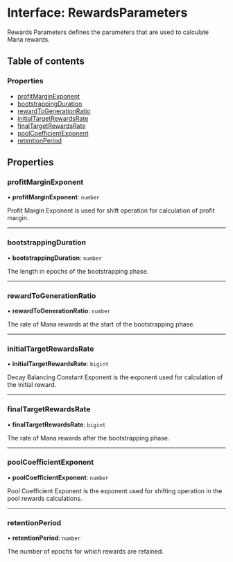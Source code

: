 # Interface: RewardsParameters

Rewards Parameters defines the parameters that are used to calculate Mana rewards.

## Table of contents

### Properties

- [profitMarginExponent](RewardsParameters.md#profitmarginexponent)
- [bootstrappingDuration](RewardsParameters.md#bootstrappingduration)
- [rewardToGenerationRatio](RewardsParameters.md#rewardtogenerationratio)
- [initialTargetRewardsRate](RewardsParameters.md#initialtargetrewardsrate)
- [finalTargetRewardsRate](RewardsParameters.md#finaltargetrewardsrate)
- [poolCoefficientExponent](RewardsParameters.md#poolcoefficientexponent)
- [retentionPeriod](RewardsParameters.md#retentionperiod)

## Properties

### profitMarginExponent

• **profitMarginExponent**: `number`

Profit Margin Exponent is used for shift operation for calculation of profit margin.

___

### bootstrappingDuration

• **bootstrappingDuration**: `number`

The length in epochs of the bootstrapping phase.

___

### rewardToGenerationRatio

• **rewardToGenerationRatio**: `number`

The rate of Mana rewards at the start of the bootstrapping phase.

___

### initialTargetRewardsRate

• **initialTargetRewardsRate**: `bigint`

Decay Balancing Constant Exponent is the exponent used for calculation of the initial reward.

___

### finalTargetRewardsRate

• **finalTargetRewardsRate**: `bigint`

The rate of Mana rewards after the bootstrapping phase.

___

### poolCoefficientExponent

• **poolCoefficientExponent**: `number`

Pool Coefficient Exponent is the exponent used for shifting operation
in the pool rewards calculations.

___

### retentionPeriod

• **retentionPeriod**: `number`

The number of epochs for which rewards are retained.
